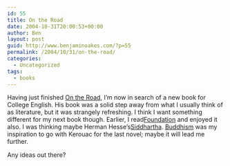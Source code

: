 ```yaml
---
id: 55
title: On the Road
date: 2004-10-31T20:00:53+00:00
author: Ben
layout: post
guid: http://www.benjaminoakes.com/?p=55
permalink: /2004/10/31/on-the-road/
categories:
  - Uncategorized
tags:
  - books
---
```

Having just finished [On the Road](http://www.amazon.com/exec/obidos/tg/detail/-/0140042598/qid=1099277446/sr=8-2/ref=sr_8_xs_ap_i2_xgl14/002-4037980-1012000?v=glance&s=books&n=507846), I&#8217;m now in search of a new book for College English. His book was a solid step away from what I usually think of as literature, but it was strangely refreshing. I think I want something different for my next book though. Earlier, I read[Foundation](http://www.amazon.com/exec/obidos/tg/detail/-/0553293354/qid=1099277574/sr=8-1/ref=pd_csp_1/002-4037980-1012000?v=glance&s=books&n=507846) and enjoyed it also. I was thinking maybe Herman Hesse&#8217;s[Siddhartha](http://www.amazon.com/exec/obidos/tg/detail/-/0553208845/qid=1099277663/sr=8-1/ref=pd_csp_1/002-4037980-1012000?v=glance&s=books&n=507846). [Buddhism](http://www.buddhanet.net/) was my inspiration to go with Kerouac for the last novel; maybe it will lead me further.

Any ideas out there?